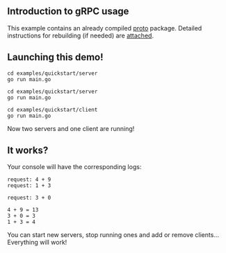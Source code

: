 ## Introduction to gRPC usage

This example contains an already compiled [proto](proto) package.
Detailed instructions for rebuilding (if needed) are [attached](proto/README.md).

## Launching this demo!

```shell
cd examples/quickstart/server
go run main.go
```

```shell
cd examples/quickstart/server
go run main.go
```

```shell
cd examples/quickstart/client
go run main.go
```

Now two servers and one client are running!  

## It works?

Your console will have the corresponding logs:

```shell
request: 4 + 9
request: 1 + 3
```

```shell
request: 3 + 0
```

```shell
4 + 9 = 13
3 + 0 = 3
1 + 3 = 4
```

You can start new servers, stop running ones and add or remove clients...
Everything will work!
